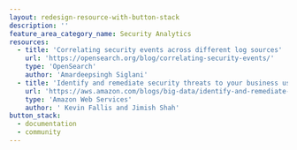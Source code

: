 ```yaml
---
layout: redesign-resource-with-button-stack
description: ''
feature_area_category_name: Security Analytics
resources:
  - title: 'Correlating security events across different log sources'
    url: 'https://opensearch.org/blog/correlating-security-events/'
    type: 'OpenSearch'
    author: 'Amardeepsingh Siglani'
  - title: 'Identify and remediate security threats to your business using security analytics with Amazon OpenSearch Service'
    url: 'https://aws.amazon.com/blogs/big-data/identify-and-remediate-security-threats-to-your-business-using-security-analytics-with-amazon-opensearch-service/'
    type: 'Amazon Web Services'
    author: ' Kevin Fallis and Jimish Shah'
button_stack:
  - documentation
  - community
---
```


